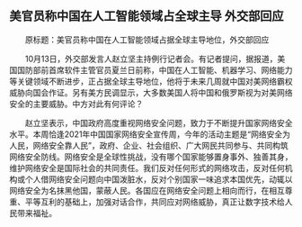 ## 美官员称中国在人工智能领域占全球主导 外交部回应
　　原标题：美官员称中国在人工智能领域占据全球主导地位，外交部回应

　　10月13日，外交部发言人赵立坚主持例行记者会。有记者提问，据报道，美国国防部前首席软件主管官员夏兰日前称，中国在人工智能、机器学习、网络能力等关键领域不断进步，正占据全球主导地位，他将于未来几周就中国对美网络霸权威胁向国会作证。另有美方民调显示，大多数美国人将中国和俄罗斯视为对美网络安全的主要威胁。中方对此有何评论？

　　赵立坚表示，中国政府高度重视网络安全问题，致力于不断提升国家网络安全水平。本周恰逢2021年中国国家网络安全宣传周，今年的活动主题是“网络安全为人民，网络安全靠人民”，政府、企业、社会组织、广大网民共同参与、共同构筑网络安全防线。网络安全是全球性挑战，没有哪个国家能够置身事外、独善其身，维护网络安全是国际社会的共同责任。我们反对任何形式的网络攻击，反对任何机构或个人借网络安全问题向中国泼脏水，反对个别国家一味追求本国优先，动辄以网络安全为名抹黑他国，蒙蔽人民。各国应在网络安全问题上相向而行，在相互尊重、平等互利的基础上，加强对话合作，共同应对网络威胁，真正让数字技术给人民带来福祉。

